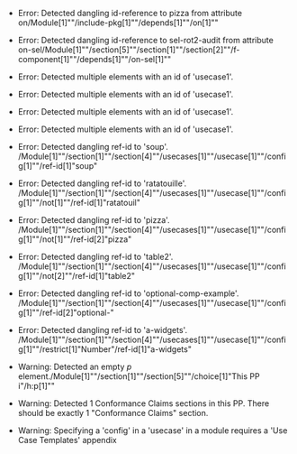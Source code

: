 * Error: Detected dangling id-reference to pizza from attribute
        on/Module[1]""/include-pkg[1]""/depends[1]""/on[1]""
* Error: Detected dangling id-reference to sel-rot2-audit from attribute
        on-sel/Module[1]""/section[5]""/section[1]""/section[2]""/f-component[1]""/depends[1]""/on-sel[1]""
* Error: Detected multiple elements with an id of 'usecase1'.
* Error: Detected multiple elements with an id of 'usecase1'.
* Error: Detected multiple elements with an id of 'usecase1'.
* Error: Detected multiple elements with an id of 'usecase1'.
* Error: Detected dangling ref-id to 'soup'.
	  /Module[1]""/section[1]""/section[4]""/usecases[1]""/usecase[1]""/config[1]""/ref-id[1]"soup"
* Error: Detected dangling ref-id to 'ratatouille'.
	  /Module[1]""/section[1]""/section[4]""/usecases[1]""/usecase[1]""/config[1]""/not[1]""/ref-id[1]"ratatouil"
* Error: Detected dangling ref-id to 'pizza'.
	  /Module[1]""/section[1]""/section[4]""/usecases[1]""/usecase[1]""/config[1]""/not[1]""/ref-id[2]"pizza"
* Error: Detected dangling ref-id to 'table2'.
	  /Module[1]""/section[1]""/section[4]""/usecases[1]""/usecase[1]""/config[1]""/not[2]""/ref-id[1]"table2"
* Error: Detected dangling ref-id to 'optional-comp-example'.
	  /Module[1]""/section[1]""/section[4]""/usecases[1]""/usecase[1]""/config[1]""/ref-id[2]"optional-"
* Error: Detected dangling ref-id to 'a-widgets'.
	  /Module[1]""/section[1]""/section[4]""/usecases[1]""/usecase[1]""/config[1]""/restrict[1]"Number"/ref-id[1]"a-widgets"
* Warning: Detected an empty _p_ element./Module[1]""/section[1]""/section[5]""/choice[1]"This PP i"/h:p[1]""
* Warning: Detected 1 Conformance Claims sections in this PP. There should be exactly 1 "Conformance Claims" section.
      
* Warning: Specifying a 'config' in a 'usecase' in a module requires a 'Use Case Templates' appendix
      

